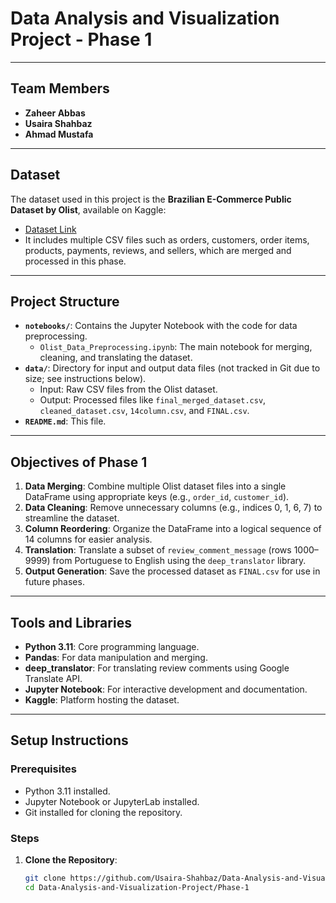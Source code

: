 # Data Analysis and Visualization Project - Phase 1



---
## Team Members

- **Zaheer Abbas**
- **Usaira Shahbaz**
- **Ahmad Mustafa**


---

## Dataset

The dataset used in this project is the **Brazilian E-Commerce Public Dataset by Olist**, available on Kaggle:
- [Dataset Link](https://www.kaggle.com/datasets/olistbr/brazilian-ecommerce)
- It includes multiple CSV files such as orders, customers, order items, products, payments, reviews, and sellers, which are merged and processed in this phase.

---

## Project Structure

- **`notebooks/`**: Contains the Jupyter Notebook with the code for data preprocessing.
  - `Olist_Data_Preprocessing.ipynb`: The main notebook for merging, cleaning, and translating the dataset.
- **`data/`**: Directory for input and output data files (not tracked in Git due to size; see instructions below).
  - Input: Raw CSV files from the Olist dataset.
  - Output: Processed files like `final_merged_dataset.csv`, `cleaned_dataset.csv`, `14column.csv`, and `FINAL.csv`.
- **`README.md`**: This file.

---

## Objectives of Phase 1

1. **Data Merging**: Combine multiple Olist dataset files into a single DataFrame using appropriate keys (e.g., `order_id`, `customer_id`).
2. **Data Cleaning**: Remove unnecessary columns (e.g., indices 0, 1, 6, 7) to streamline the dataset.
3. **Column Reordering**: Organize the DataFrame into a logical sequence of 14 columns for easier analysis.
4. **Translation**: Translate a subset of `review_comment_message` (rows 1000–9999) from Portuguese to English using the `deep_translator` library.
5. **Output Generation**: Save the processed dataset as `FINAL.csv` for use in future phases.

---

## Tools and Libraries

- **Python 3.11**: Core programming language.
- **Pandas**: For data manipulation and merging.
- **deep_translator**: For translating review comments using Google Translate API.
- **Jupyter Notebook**: For interactive development and documentation.
- **Kaggle**: Platform hosting the dataset.

---

## Setup Instructions

### Prerequisites
- Python 3.11 installed.
- Jupyter Notebook or JupyterLab installed.
- Git installed for cloning the repository.

### Steps
1. **Clone the Repository**:
   ```bash
   git clone https://github.com/Usaira-Shahbaz/Data-Analysis-and-Visualization-Project.git
   cd Data-Analysis-and-Visualization-Project/Phase-1
